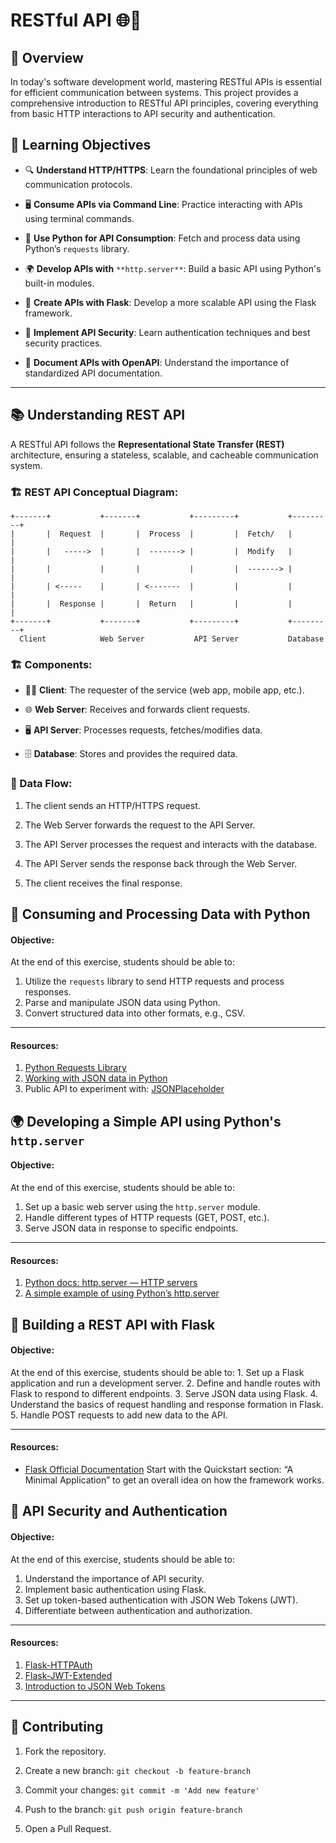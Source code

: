 # RESTful API 🌐🔄

## 📌 Overview

In today's software development world, mastering RESTful APIs is essential for efficient communication between systems. This project provides a comprehensive introduction to RESTful API principles, covering everything from basic HTTP interactions to API security and authentication.

## 🎯 Learning Objectives

-   🔍 **Understand HTTP/HTTPS**: Learn the foundational principles of web communication protocols.
    
-   🖥 **Consume APIs via Command Line**: Practice interacting with APIs using terminal commands.
    
-   🐍 **Use Python for API Consumption**: Fetch and process data using Python’s `requests` library.
    
-   🌍 **Develop APIs with** `**http.server**`: Build a basic API using Python's built-in modules.
    
-   🚀 **Create APIs with Flask**: Develop a more scalable API using the Flask framework.
    
-   🔐 **Implement API Security**: Learn authentication techniques and best security practices.
    
-   📜 **Document APIs with OpenAPI**: Understand the importance of standardized API documentation.
    

----------

## 📚 Understanding REST API

A RESTful API follows the **Representational State Transfer (REST)** architecture, ensuring a stateless, scalable, and cacheable communication system.

### 🏗 REST API Conceptual Diagram:

```
+-------+           +-------+           +---------+           +---------+
|       |  Request  |       |  Process  |         |  Fetch/   |         |
|       |   ----->  |       |  -------> |         |  Modify   |         |
|       |           |       |           |         |  -------> |         |
|       | <-----    |       | <-------  |         |           |         |
|       |  Response |       |  Return   |         |           |         |
+-------+           +-------+           +---------+           +---------+
  Client            Web Server           API Server           Database
```

### 🏗 Components:

-   🧑‍💻 **Client**: The requester of the service (web app, mobile app, etc.).
    
-   🌐 **Web Server**: Receives and forwards client requests.
    
-   🖥 **API Server**: Processes requests, fetches/modifies data.
    
-   🗄 **Database**: Stores and provides the required data.
    

### 🔄 Data Flow:

1.  The client sends an HTTP/HTTPS request.
    
2.  The Web Server forwards the request to the API Server.
    
3.  The API Server processes the request and interacts with the database.
    
4.  The API Server sends the response back through the Web Server.
    
5.  The client receives the final response.

## 🐍 Consuming and Processing Data with Python

#### Objective:

At the end of this exercise, students should be able to:

1.  Utilize the `requests` library to send HTTP requests and process responses.
2.  Parse and manipulate JSON data using Python.
3.  Convert structured data into other formats, e.g., CSV.

----------

#### Resources:

1.  [Python Requests Library](https://intranet.hbtn.io/rltoken/QCrinim3JezLwyeCsxZVhA "Python Requests Library")
2.  [Working with JSON data in Python](https://intranet.hbtn.io/rltoken/D18g-Gb-2p9zPrFcLFF1uw "Working with JSON data in Python")
3.  Public API to experiment with: [JSONPlaceholder](https://intranet.hbtn.io/rltoken/Ut3d3Tzd0l_sH0evg3GiMg "JSONPlaceholder")

## 🌍 Developing a Simple API using Python's `http.server`

#### Objective:

At the end of this exercise, students should be able to:

1.  Set up a basic web server using the `http.server` module.
2.  Handle different types of HTTP requests (GET, POST, etc.).
3.  Serve JSON data in response to specific endpoints.

----------

#### Resources:

1.  [Python docs: http.server — HTTP servers](https://intranet.hbtn.io/rltoken/PancDHec9OiEVMRM-oyk0w "Python docs: http.server — HTTP servers")
2.  [A simple example of using Python’s http.server](https://intranet.hbtn.io/rltoken/BiyipvyreiKqOAWzWOuamg "A simple example of using Python's http.server")

## 🚀 Building a REST API with Flask

#### Objective:

At the end of this exercise, students should be able to: 1. Set up a Flask application and run a development server. 2. Define and handle routes with Flask to respond to different endpoints. 3. Serve JSON data using Flask. 4. Understand the basics of request handling and response formation in Flask. 5. Handle POST requests to add new data to the API.

----------

#### Resources:

-   [Flask Official Documentation](https://intranet.hbtn.io/rltoken/lVatvIXp28JXebe-Qms1Gw "Flask Official Documentation") Start with the Quickstart section: “A Minimal Application” to get an overall idea on how the framework works.

## 🔐 API Security and Authentication

#### Objective:

At the end of this exercise, students should be able to:

1.  Understand the importance of API security.
2.  Implement basic authentication using Flask.
3.  Set up token-based authentication with JSON Web Tokens (JWT).
4.  Differentiate between authentication and authorization.

----------

#### Resources:

1.  [Flask-HTTPAuth](https://intranet.hbtn.io/rltoken/88vjjCBJYisW22vWIm1p4A "Flask-HTTPAuth")
2.  [Flask-JWT-Extended](https://intranet.hbtn.io/rltoken/-KgyiHhniaqRQMh7WRIItA "Flask-JWT-Extended")
3.  [Introduction to JSON Web Tokens](https://intranet.hbtn.io/rltoken/FPAhCnALSqWE20pRPzroxQ "Introduction to JSON Web Tokens")

----------

## 🤝 Contributing

1.  Fork the repository.
    
2.  Create a new branch: `git checkout -b feature-branch`
    
3.  Commit your changes: `git commit -m 'Add new feature'`
    
4.  Push to the branch: `git push origin feature-branch`
    
5.  Open a Pull Request.